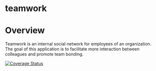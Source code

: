 # teamwork
# Overview
Teamwork is an internal social network for employees of an organization. The goal of this application is to facilitate more interaction between colleagues and promote team bonding.


[![Coverage Status](https://coveralls.io/repos/github/lekanojulowo/teamwork_backend/badge.svg?branch=master)](https://coveralls.io/github/lekanojulowo/teamwork_backend?branch=master)
